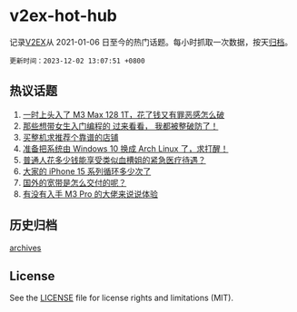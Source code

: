 # v2ex-hot-hub

 记录[V2EX](https://www.v2ex.com/)从 2021-01-06 日至今的热门话题。每小时抓取一次数据，按天[归档](archives)。

`更新时间：2023-12-02 13:07:51 +0800`

## 热议话题

1. [一时上头入了 M3 Max 128 1T，花了钱又有罪恶感怎么破](https://www.v2ex.com/t/996984)
1. [那些想带女生入门编程的 过来看看， 我都被整破防了！](https://www.v2ex.com/t/996932)
1. [买整机求推荐个靠谱的店铺](https://www.v2ex.com/t/996836)
1. [准备把系统由 Windows 10 换成 Arch Linux 了，求打醒！](https://www.v2ex.com/t/996987)
1. [普通人花多少钱能享受类似血槽姐的紧急医疗待遇？](https://www.v2ex.com/t/997047)
1. [大家的 iPhone 15 系列循环多少次了](https://www.v2ex.com/t/996840)
1. [国外的宽带是怎么交付的呢？](https://www.v2ex.com/t/996829)
1. [有没有入手 M3 Pro 的大佬来说说体验](https://www.v2ex.com/t/996915)

## 历史归档

[archives](archives)

## License

See the [LICENSE](LICENSE) file for license rights and limitations (MIT).
